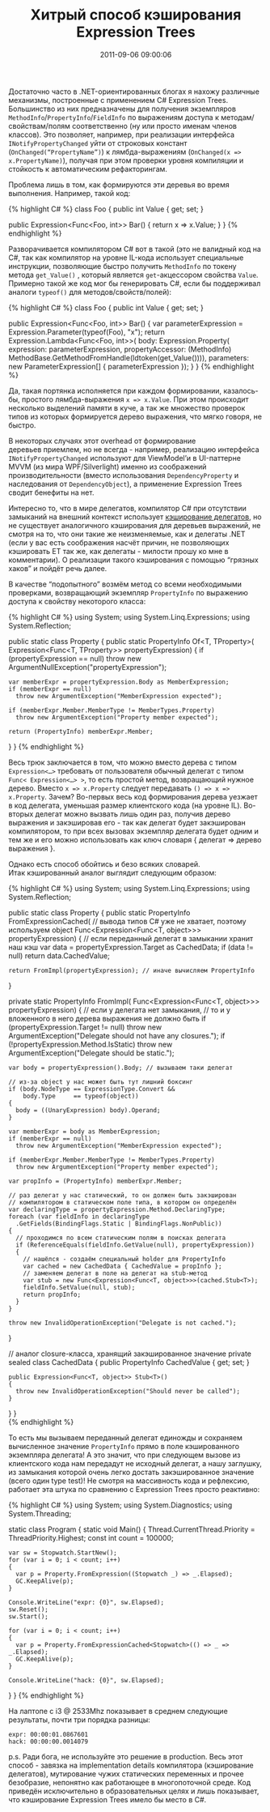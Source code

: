 ﻿---
layout: post
title: "Хитрый способ кэширования Expression Trees"
date: 2011-09-06 09:00:06
categories: 9869744363
tags: csharp expressions linq INotifyPropertyChanged mvvm
---
Достаточно часто в .NET-ориентированных блогах я нахожу различные механизмы, построенные с применением C# Expression Trees. Большинство из них предназначены для получения экземпляров `MethodInfo`/`PropertyInfo`/`FieldInfo` по выражениям доступа к методам/свойствам/полям соответственно (ну или просто именам членов классов). Это позволяет, например, при реализации интерфейса `INotifyPropertyChanged` уйти от строковых констант (`OnChanged(“PropertyName”)`) к лямбда-выражениям (`OnChanged(x => x.PropertyName)`), получая при этом проверки уровня компиляции и стойкость к автоматическим рефакторингам.

Проблема лишь в том, как формируются эти деревья во время выполнения. Например, такой код:

{% highlight C# %}
class Foo
{
  public int Value { get; set; }

  public Expression<Func<Foo, int>> Bar()
  {
    return x => x.Value;
  }
}
{% endhighlight %}

Разворачивается компилятором C# вот в такой (это не валидный код на C#, так как компилятор на уровне IL-кода использует специальные инструкции, позволяющие быстро получить `MethodInfo` по токену метода `get_Value()` , который является `get`-акцессором свойства `Value`. Примерно такой же код мог бы генерировать C#, если бы поддерживал аналоги `typeof()` для методов/свойств/полей):

{% highlight C# %}
class Foo
{
  public int Value { get; set; }

  public Expression<Func<Foo, int>> Bar()
  {
    var parameterExpression = Expression.Parameter(typeof(Foo), "x");
    return Expression.Lambda<Func<Foo, int>>(
      body:
        Expression.Property(
          expression: parameterExpression,
          propertyAccessor: (MethodInfo)
            MethodBase.GetMethodFromHandle(ldtoken(get_Value()))),
      parameters:
        new ParameterExpression[] { parameterExpression });
  }
}
{% endhighlight %}

Да, такая портянка исполняется при каждом формировании, казалось-бы, простого лямбда-выражения `x => x.Value`. При этом происходит несколько выделений памяти в куче, а так же множество проверок типов из которых формируется дерево выражения, что мягко говоря, не быстро.

В некоторых случаях этот overhead от формирование деревьев приемлем, но не всегда - например, реализацию интерфейса `INotifyPropertyChanged` используют для ViewModel’и в UI-паттерне MVVM (из мира WPF/Silverlight) именно из соображений производительности (вместо использования `DependencyProperty` и наследования от `DependencyObject`), а применение Expression Trees сводит бенефиты на нет.

Интересно то, что в мире делегатов, компилятор C# при отсутствии замыканий на внешний контекст использует [кэширование делегатов](http://controlflow.tumblr.com/post/1315695183/c-cachedanonymousmethoddelegate), но не существует аналогичного кэширования для деревьев выражений, не смотря на то, что они такие же неизменяемые, как и делегаты .NET (если у вас есть соображения насчёт причин, не позволяющих кэшировать ET так же, как делегаты - милости прошу ко мне в комментарии). О реализации такого кэширования с помощью “грязных хаков” и пойдёт речь далее.

В качестве “подопытного” возмём метод со всеми необходимыми проверками, возвращающий экземпляр `PropertyInfo` по выражению доступа к свойству некоторого класса:

{% highlight C# %}
using System;
using System.Linq.Expressions;
using System.Reflection;

public static class Property
{
  public static PropertyInfo Of<T, TProperty>(
    Expression<Func<T, TProperty>> propertyExpression)
  {
    if (propertyExpression == null)
      throw new ArgumentNullException("propertyExpression");

    var memberExpr = propertyExpression.Body as MemberExpression;
    if (memberExpr == null)
      throw new ArgumentException("MemberExpression expected");

    if (memberExpr.Member.MemberType != MemberTypes.Property)
      throw new ArgumentException("Property member expected");

    return (PropertyInfo) memberExpr.Member;
  }
}
{% endhighlight %}

Весь трюк заключается в том, что можно вместо дерева с типом `Expression<…>` требовать от пользователя обычный делегат с типом `Func< Expression<…> >`, то есть простой метод, возвращающий нужное дерево. Вместо `x => x.Property` следует передавать `() => x => x.Property`. Зачем? Во-первых весь код формирования дерева уезжает в код делегата, уменьшая размер клиентского кода (на уровне IL). Во-вторых делегат можно вызвать лишь один раз, получив дерево выражения и закэшировав его - так как делегат будет закэширован компилятором, то при всех вызовах экземпляр делегата будет одним и тем же и его можно использовать как ключ словаря { делегат => дерево выражения }.

Однако есть способ обойтись и безо всяких словарей. Итак кэшированный аналог выглядит следующим образом:

{% highlight C# %}
using System;
using System.Linq.Expressions;
using System.Reflection;

public static class Property
{
  public static PropertyInfo FromExpressionCached<T>(
    // вывода типов C# уже не хватает, поэтому используем object
    Func<Expression<Func<T, object>>> propertyExpression)
  {
    // если переданный делегат в замыкании хранит наш кэш
    var data = propertyExpression.Target as CachedData;
    if (data != null) return data.CachedValue;

    return FromImpl(propertyExpression); // иначе вычисляем PropertyInfo
  }

  private static PropertyInfo FromImpl<T>(
    Func<Expression<Func<T, object>>> propertyExpression)
  {
    // если у делегата нет замыкания,
    // то и у вложенного в него дерева выражения не должно быть
    if (propertyExpression.Target != null)
      throw new ArgumentException("Delegate should not have any closures.");
    if (!propertyExpression.Method.IsStatic)
      throw new ArgumentException("Delegate should be static.");

    var body = propertyExpression().Body; // вызываем таки делегат

    // из-за object у нас может быть тут лишний боксинг
    if (body.NodeType == ExpressionType.Convert &&
        body.Type     == typeof(object))
    {
      body = ((UnaryExpression) body).Operand;
    }

    var memberExpr = body as MemberExpression;
    if (memberExpr == null)
      throw new ArgumentException("MemberExpression expected");

    if (memberExpr.Member.MemberType != MemberTypes.Property)
      throw new ArgumentException("Property member expected");

    var propInfo = (PropertyInfo) memberExpr.Member;

    // раз делегат у нас статический, то он должен быть закэширован
    // компилятором в статическом поле типа, в котором он определён
    var declaringType = propertyExpression.Method.DeclaringType;
    foreach (var fieldInfo in declaringType
      .GetFields(BindingFlags.Static | BindingFlags.NonPublic))
    {
      // проходимся по всем статическим полям в поисках делегата
      if (ReferenceEquals(fieldInfo.GetValue(null), propertyExpression))
      {
        // нашёлся - создаём специальный holder для PropertyInfo
        var cached = new CachedData { CachedValue = propInfo };
        // заменяем делегат в поле на делегат на stub-метод
        var stub = new Func<Expression<Func<T, object>>>(cached.Stub<T>);
        fieldInfo.SetValue(null, stub);
        return propInfo;
      }
    }

    throw new InvalidOperationException("Delegate is not cached.");
  }

  // аналог closure-класса, хранящий закэшированное значение
  private sealed class CachedData
  {
    public PropertyInfo CachedValue { get; set; }

    public Expression<Func<T, object>> Stub<T>()
    {
      throw new InvalidOperationException("Should never be called");
    }
  }
}<br/>
{% endhighlight %}

То есть мы вызываем переданный делегат единожды и сохраняем вычисленное значение `PropertyInfo` прямо в поле кэшированного экземпляра делегата! А это значит, что при следующем вызове из клиентского кода нам передадут не исходный делегат, а нашу заглушку, из замыкания которой очень легко достать закэшированное значение (всего один type test)! Не смотря на массивность кода и рефлексию, работает эта штука по сравнению с Expression Trees просто реактивно:

{% highlight C# %}
using System;
using System.Diagnostics;
using System.Threading;

static class Program
{
  static void Main()
  {
    Thread.CurrentThread.Priority = ThreadPriority.Highest;
    const int count = 100000;

    var sw = Stopwatch.StartNew();
    for (var i = 0; i < count; i++)
    {
      var p = Property.FromExpression((Stopwatch _) => _.Elapsed);
      GC.KeepAlive(p);
    }

    Console.WriteLine("expr: {0}", sw.Elapsed);
    sw.Reset();
    sw.Start();

    for (var i = 0; i < count; i++)
    {
      var p = Property.FromExpressionCached<Stopwatch>(() => _ => _.Elapsed);
      GC.KeepAlive(p);
    }

    Console.WriteLine("hack: {0}", sw.Elapsed);
  }
}
{% endhighlight %}

На лаптопе с i3 @ 2533Mhz показывает в среднем следующие результаты, почти три порядка разницы:

```
expr: 00:00:01.0867601
hack: 00:00:00.0014079
```
p.s. Ради бога, не используйте это решение в production. Весь этот способ - завязка на implementation details компилятора (кэширование делегатов), мутирование чужих статических переменных и прочее безобразие, непонятно как работающее в многопоточной среде. Код приведён исключительно в образовательных целях и лишь показывает, что кэширование Expression Trees имело бы место в C#.